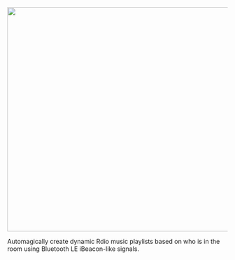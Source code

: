 <div align="center"><img src="http://neteril.org/jukeapp/screenshot.png" height="512" align="center" /></div>

Automagically create dynamic Rdio music playlists based on who is in the room using Bluetooth LE iBeacon-like signals.
